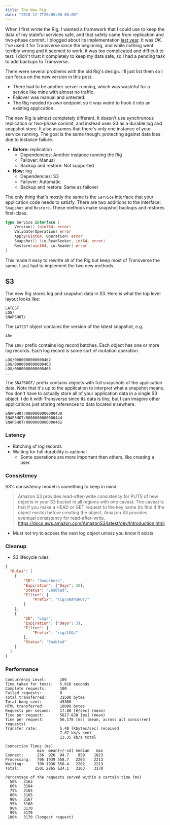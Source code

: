 ```yaml
---
title: The New Rig
date: "2018-12-7T20:05:00-08:00"
---
```


When I first wrote the Rig, I wanted a framework that I could use to keep
the data of my stateful services safe, and that safety came from replication
and two-phase commit. I blogged about its implementation
[last year](https://misfra.me/2017/07/19/the-rig/). It was _OK_. I've used it
for Transverse since the beginning, and while nothing went terribly wrong and
it seemed to work, it was too complicated and difficult to test. I didn't trust
it completely to keep my data safe, so I had a pending task to add backups
to Transverse.

There were several problems with the old Rig's design. I'll just list them so
I can focus on the new version in this post.

* There had to be another server running, which was wasteful for a service like mine with almost no traffic.
* Failover was manual and untested.
* The Rig needed its own endpoint so it was weird to hook it into an existing application.

The new Rig is almost completely different. It doesn't use synchronous replication or two-phase commit,
and instead uses S3 as a durable log and snapshot store. It also assumes that there's only one instance
of your service running. The goal is the same though: protecting against data loss due to instance failure.

* **Before:** replication
  * Dependencies: Another instance running the Rig
  * Failover: Manual
  * Backup and restore: Not supported
* **Now:** log
  * Dependencies: S3
  * Failover: Automatic
  * Backup and restore: Same as failover

The only thing that's mostly the same is the `Service` interface that your
application code needs to satisfy. There are two additions to the interface: `Snapshot` and `Restore`.
These methods make snapshot backups and restores first-class.

```go
type Service interface {
    Version() (uint64, error)
    Validate(Operation) error
    Apply(uint64, Operation) error
    Snapshot() (io.ReadSeeker, int64, error)
    Restore(uint64, io.Reader) error
}
```

This made it easy to rewrite all of the Rig but keep most of Transverse the same. I just had to
implement the two new methods.

## S3

The new Rig stores log and snapshot data in S3. Here is what the top level layout looks like:

```
LATEST
LOG/
SNAPSHOT/
```

The `LATEST` object contains the version of the latest snapshot, e.g.

```
48e
```

The `LOG/` prefix contains log record batches. Each object has one or more log records. Each
log record is some sort of mutation operation.

```
LOG/0000000000000462
LOG/0000000000000463
LOG/0000000000000468
...
```

The `SNAPSHOT/` prefix contains objects with full snapshots of the application data. Note that
it's up to the application to interpret what a snapshot means. You don't have to actually store
all of your application data in a single S3 object. I do it with Transverse since its data is tiny, but
I can imagine other applications just storing references to data located elsewhere.

```
SNAPSHOT/0000000000000430
SNAPSHOT/000000000000044d
SNAPSHOT/0000000000000462
```

### Latency

* Batching of log records
* Waiting for full durability is optional
  * Some operations are more important than others, like creating a user.

### Consistency

S3's consistency model is something to keep in mind.

> Amazon S3 provides read-after-write consistency for PUTS of new objects in your S3 bucket in all regions with one caveat. The caveat is that if you make a HEAD or GET request to the key name (to find if the object exists) before creating the object, Amazon S3 provides eventual consistency for read-after-write.
> https://docs.aws.amazon.com/AmazonS3/latest/dev/Introduction.html

* Must not try to access the next log object unless you know it exists

### Cleanup

* S3 lifecycle rules

```json
{
  "Rules": [
	{
		"ID": "Snapshots",
		"Expiration": {"Days": 30},
		"Status": "Enabled",
		"Filter": {
			"Prefix": "rig/SNAPSHOT/"
		}
	},
	{
		"ID": "Logs",
		"Expiration": {"Days": 3},
		"Filter": {
			"Prefix": "rig/LOG/"
		},
		"Status": "Enabled"
	}
  ]
}
```

### Performance

```
Concurrency Level:      100
Time taken for tests:   5.618 seconds
Complete requests:      100
Failed requests:        0
Total transferred:      31500 bytes
Total body sent:        45300
HTML transferred:       16000 bytes
Requests per second:    17.80 [#/sec] (mean)
Time per request:       5617.820 [ms] (mean)
Time per request:       56.178 [ms] (mean, across all concurrent requests)
Transfer rate:          5.48 [Kbytes/sec] received
                        7.87 kb/s sent
                        13.35 kb/s total

Connection Times (ms)
              min  mean[+/-sd] median   max
Connect:      256  926  94.7    959    1023
Processing:   706 1939 558.7   2203    2213
Waiting:      706 1938 558.4   2202    2213
Total:       1501 2865 624.1   3163    3170

Percentage of the requests served within a certain time (ms)
  50%   3163
  66%   3164
  75%   3165
  80%   3165
  90%   3167
  95%   3168
  98%   3170
  99%   3170
 100%   3170 (longest request)
 ```